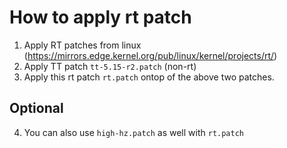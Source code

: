 # How to apply rt patch
1. Apply RT patches from linux (https://mirrors.edge.kernel.org/pub/linux/kernel/projects/rt/)
2. Apply TT patch `tt-5.15-r2.patch` (non-rt)
3. Apply this rt patch `rt.patch` ontop of the above two patches.

## Optional
4. You can also use `high-hz.patch` as well with `rt.patch`
